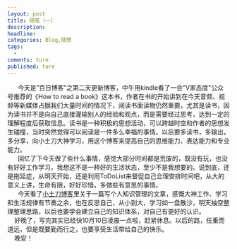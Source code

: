 ```yaml
---
layout: post
title: 随笔（一）
description:
headline:
categories: Blog,随想
tags:
  -
coments: ture
published: ture
--- 
```

       今天是“百日博客”之第二天更新博客，中午用kindle看了一会"V家态度"公众号推荐的《How to read a book》这本书，作者在书的开始讲到在今天音频、视频等新媒体占据我们大量时间的情况下，阅读书面读物仍然重要，尤其是读书，因为读书并不是向自己直接灌输别人的经验和观点，而是需要经过思考，达到一定的理解程度后获取信息。读书是一种积极的思想活动，可以跨越时空和作者的思想发生碰撞，当时突然觉得可以阅读是一件多么幸福的事情。以后要多读书，多输出，多分享，向小土刀大神学习，用这个博客来提高自己的思维能力、表达能力和专业能力。<br>
       回忆了下今天做了些什么事情，感觉大部分时间都是荒废的，既没有玩，也没有好好工作学习，我想这不是一种好的生活状态，至少不是我想要的。说到底，还是拖延症，从明天开始，还是利用ToDoList来督促自己合理安排时间吧，从大的意义上讲，生命有限，好好珍惜，多做些有意思的事情。<br>
       今天看了[小土刀博客](http://wdxtub.com/2016/03/24/self-knowledge-management/)里关于一篇写个人知识管理的文章，感慨大神工作、学习和生活规律有节奏之余，也在反思自己，从小到大，学习如一盘散沙，明天抽空整理整理思路，以后也要学会建立自己的知识体系，对自己有更好的认识。<br> 
      好晚了，写完其实已经快10月10日凌晨一点啦，赶紧休息。以后的路，任重而道远，但是既要勤而行之，也要享受生活带给自己的快乐。<br> 
      晚安！
  

